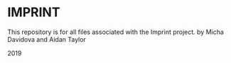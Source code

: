 # IMPRINT

This repository is for all files associated with the Imprint project. by Micha Davidova and Aidan Taylor

2019
